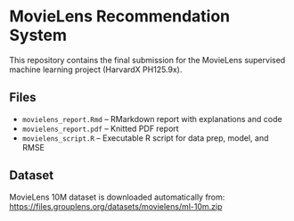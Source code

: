# MovieLens Recommendation System

This repository contains the final submission for the MovieLens supervised machine learning project (HarvardX PH125.9x).

## Files

- `movielens_report.Rmd` – RMarkdown report with explanations and code
- `movielens_report.pdf` – Knitted PDF report
- `movielens_script.R` – Executable R script for data prep, model, and RMSE

## Dataset

MovieLens 10M dataset is downloaded automatically from:
https://files.grouplens.org/datasets/movielens/ml-10m.zip
